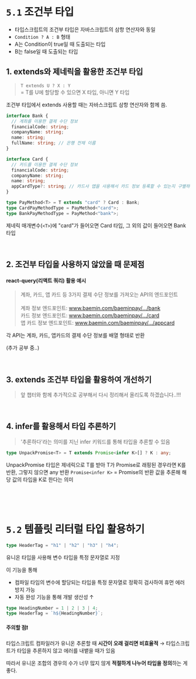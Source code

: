 # `5.1` 조건부 타입

- 타입스크립트의 조건부 타입은 자바스크립트의 삼항 연산자와 동일
- `Condition ? A : B` 형태
- A는 Condition이 true일 때 도출되는 타입
- B는 false일 때 도출되는 타입

## 1. extends와 제네릭을 활용한 조건부 타입

> `T extends U ? X : Y`<br>= T를 U에 할당할 수 있으면 X 타입, 아니면 Y 타입

조건부 타입에서 extends 사용할 때는 자바스크립트 삼항 연산자와 함께 씀.

```ts
interface Bank {
  // 계좌를 이용한 결제 수단 정보
  financialCode: string;
  companyName: string;
  name: string;
  fullName: string; // 은행 전체 이름
}

interface Card {
  // 카드를 이용한 결제 수단 정보
  financialCode: string;
  companyName: string;
  name: string;
  appCardType?: string; // 카드사 앱을 사용해서 카드 정보 등록할 수 있는지 구별하는 속성
}

type PayMethod<T> = T extends "card" ? Card : Bank;
type CardPayMethodType = PayMethod<"card">;
type BankPayMethodType = PayMethod<"bank">;
```

제네릭 매개변수(`<T>`)에 "card"가 들어오면 Card 타입, 그 외의 값이 들어오면 Bank 타입

<br>

## 2. 조건부 타입을 사용하지 않았을 때 문제점

#### react-query(리액트 쿼리) 활용 예시

> 계좌, 카드, 앱 카드 등 3가지 결제 수단 정보를 가져오는 API의 엔드포인트<br><br>계좌 정보 엔드포인트: www.baemin.com/baeminpay/.../bank<br>카드 정보 엔드포인트: www.baemin.com/baeminpay/.../card<br>앱 카드 정보 엔드포인트: www.baemin.com/baeminpay/.../appcard

각 API는 계좌, 카드, 앱카드의 결제 수단 정보를 배열 형태로 반환

(추가 공부 중..)

<br>

## 3. extends 조건부 타입을 활용하여 개선하기

> 앞 챕터와 함께 추가적으로 공부해서 다시 정리해서 올리도록 하겠습니다..!!!

<br>

## 4. infer를 활용해서 타입 추론하기

> '추론하다'라는 의미를 지닌 infer 키워드를 통해 타입을 추론할 수 있음

```ts
type UnpackPromise<T> = T extends Promise<infer K>[] ? K : any;
```

UnpackPromise 타입은 제네릭으로 T를 받아 T가 Promise로 래핑된 경우라면 K를 반환, 그렇지 않으면 any 반환
`Promise<infer K>` = Promise의 반환 값을 추론해 해당 값의 타입을 K로 한다는 의미

<br>
<br>
<br>

# `5.2` 템플릿 리터럴 타입 활용하기

```ts
type HeaderTag = "h1" | "h2" | "h3" | "h4";
```

유니온 타입을 사용해 변수 타입을 특정 문자열로 지정

이 기능을 통해

- 컴파일 타임의 변수에 할당되는 타입을 특정 문자열로 정확히 검사하여 휴먼 에러 방지 가능
- 자동 완성 기능을 통해 개발 생산성 ↑

```ts
type HeadingNumber = 1 | 2 | 3 | 4;
type HeaderTag = `h${HeadingNumber}`;
```

#### 주의할 점❗

타입스크립트 컴파일러가 유니온 추론할 때 **시간이 오래 걸리면 비효율적** → 타입스크립트가 타입을 추론하지 않고 에러를 내뱉을 때가 있음

따라서 유니온 조합의 경우의 수가 너무 많지 않게 **적절하게 나누어 타입을 정의**하는 게 좋다.
